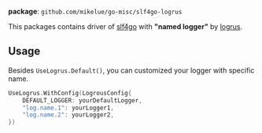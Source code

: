 **package**: `github.com/mikelue/go-misc/slf4go-logrus`

This packages contains driver of [slf4go](https://github.com/go-eden/slf4go) with **"named logger"** by [logrus](https://github.com/sirupsen/logrus).

## Usage

Besides `UseLogrus.Default()`, you can customized your logger with specific name.

```go
UseLogrus.WithConfig(LogrousConfig{
    DEFAULT_LOGGER: yourDefaultLogger,
    "log.name.1": yourLogger1,
    "log.name.2": yourLogger2,
})
```

<!-- vim: expandtab tabstop=4 shiftwidth=4
-->
